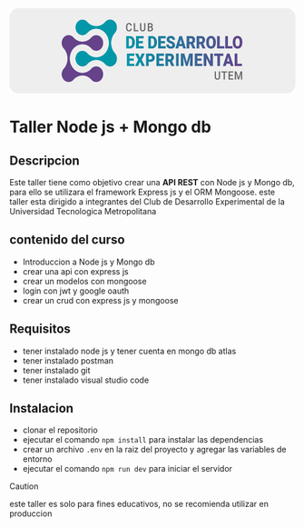 <p align="center">
<img src='./images/exdev.png' height=150/>
</p>

# Taller Node js + Mongo db

## Descripcion

Este taller tiene como objetivo crear una **API REST** con Node js y Mongo db, para ello se utilizara el framework Express js y el ORM Mongoose.
este taller esta dirigido a integrantes del Club de Desarrollo Experimental de la Universidad Tecnologica Metropolitana

## contenido del curso

- Introduccion a Node js y Mongo db
- crear una api con express js
- crear un modelos con mongoose
- login con jwt y google oauth
- crear un crud con express js y mongoose

## Requisitos

- tener instalado node js y tener cuenta en mongo db atlas
- tener instalado postman
- tener instalado git
- tener instalado visual studio code

## Instalacion

- clonar el repositorio
- ejecutar el comando `npm install` para instalar las dependencias
- crear un archivo `.env` en la raiz del proyecto y agregar las variables de entorno
- ejecutar el comando `npm run dev` para iniciar el servidor

> [!CAUTION]
> este taller es solo para fines educativos, no se recomienda utilizar en produccion
